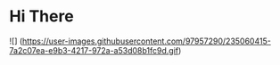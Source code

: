 # Hi There

![] (https://user-images.githubusercontent.com/97957290/235060415-7a2c07ea-e9b3-4217-972a-a53d08b1fc9d.gif)
